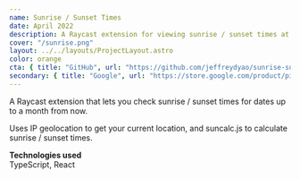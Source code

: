 ```yaml
---
name: Sunrise / Sunset Times
date: April 2022
description: A Raycast extension for viewing sunrise / sunset times at your current location.
cover: "/sunrise.png"
layout: ../../layouts/ProjectLayout.astro
color: orange
cta: { title: "GitHub", url: "https://github.com/jeffreydyao/sunrise-sunset-times" }
secondary: { title: "Google", url: "https://store.google.com/product/pixel_6?pli=1" }
---
```


A Raycast extension that lets you check sunrise / sunset times for dates up to a month from now.

Uses IP geolocation to get your current location, and suncalc.js to calculate sunrise / sunset times.

**Technologies used**  
TypeScript, React
